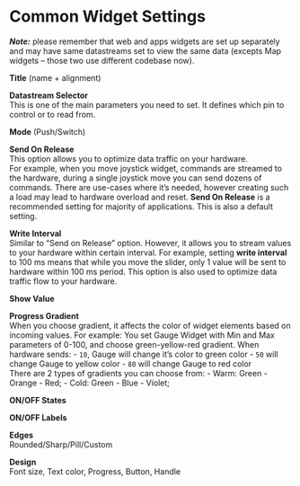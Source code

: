 # Common Widget Settings

_**Note:**_ please remember that web and apps widgets are set up separately and may have same datastreams set to view the same data \(excepts Map widgets – those two use different codebase now\).

  
**Title** \(name + alignment\)

**Datastream Selector**  
This is one of the main parameters you need to set. It defines which pin to control or to read from.

**Mode** \(Push/Switch\)

**Send On Release**  
This option allows you to optimize data traffic on your hardware.  
For example, when you move joystick widget, commands are streamed to the hardware, during a single joystick move you can send dozens of commands. There are use-cases where it’s needed, however creating such a load may lead to hardware overload and reset. **Send On Release** is a recommended setting for majority of applications. This is also a default setting.

**Write Interval**  
Similar to “Send on Release” option. However, it allows you to stream values to your hardware within certain interval. For example, setting **write interval** to 100 ms means that while you move the slider, only 1 value will be sent to hardware within 100 ms period. This option is also used to optimize data traffic flow to your hardware.

**Show Value**

**Progress Gradient**  
When you choose gradient, it affects the color of widget elements based on incoming values. For example: You set Gauge Widget with Min and Max parameters of 0-100, and choose green-yellow-red gradient. When hardware sends: - `10`, Gauge will change it’s color to green color - `50` will change Gauge to yellow color - `80` will change Gauge to red color  
There are 2 types of gradients you can choose from: - Warm: Green - Orange - Red; - Cold: Green - Blue - Violet;

**ON/OFF States**

**ON/OFF Labels**

**Edges**  
Rounded/Sharp/Pill/Custom

**Design**  
Font size, Text color, Progress, Button, Handle

